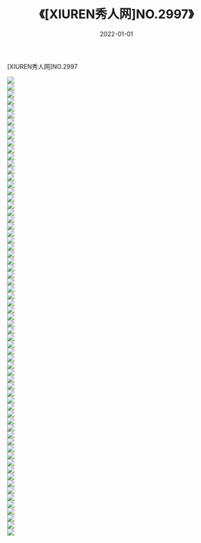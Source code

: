 ﻿---
layout: post
title:  《[XIUREN秀人网]NO.2997》
date:   2022-01-01
img: http://img.660000.xyz/Sharelink/秀人网/秀人网第03部分/[XIUREN秀人网]NO.2997/000.jpg
categories: [美女, 清纯, 唯美]
---

[XIUREN秀人网]NO.2997

 ![](http://img.660000.xyz/Sharelink/秀人网/秀人网第03部分/[XIUREN秀人网]NO.2997/001.jpg) <br>![](http://img.660000.xyz/Sharelink/秀人网/秀人网第03部分/[XIUREN秀人网]NO.2997/002.jpg) <br>![](http://img.660000.xyz/Sharelink/秀人网/秀人网第03部分/[XIUREN秀人网]NO.2997/003.jpg) <br>![](http://img.660000.xyz/Sharelink/秀人网/秀人网第03部分/[XIUREN秀人网]NO.2997/004.jpg) <br>![](http://img.660000.xyz/Sharelink/秀人网/秀人网第03部分/[XIUREN秀人网]NO.2997/005.jpg) <br>![](http://img.660000.xyz/Sharelink/秀人网/秀人网第03部分/[XIUREN秀人网]NO.2997/006.jpg) <br>![](http://img.660000.xyz/Sharelink/秀人网/秀人网第03部分/[XIUREN秀人网]NO.2997/007.jpg) <br>![](http://img.660000.xyz/Sharelink/秀人网/秀人网第03部分/[XIUREN秀人网]NO.2997/008.jpg) <br>![](http://img.660000.xyz/Sharelink/秀人网/秀人网第03部分/[XIUREN秀人网]NO.2997/009.jpg) <br>![](http://img.660000.xyz/Sharelink/秀人网/秀人网第03部分/[XIUREN秀人网]NO.2997/010.jpg) <br>![](http://img.660000.xyz/Sharelink/秀人网/秀人网第03部分/[XIUREN秀人网]NO.2997/011.jpg) <br>![](http://img.660000.xyz/Sharelink/秀人网/秀人网第03部分/[XIUREN秀人网]NO.2997/012.jpg) <br>![](http://img.660000.xyz/Sharelink/秀人网/秀人网第03部分/[XIUREN秀人网]NO.2997/013.jpg) <br>![](http://img.660000.xyz/Sharelink/秀人网/秀人网第03部分/[XIUREN秀人网]NO.2997/014.jpg) <br>![](http://img.660000.xyz/Sharelink/秀人网/秀人网第03部分/[XIUREN秀人网]NO.2997/015.jpg) <br>![](http://img.660000.xyz/Sharelink/秀人网/秀人网第03部分/[XIUREN秀人网]NO.2997/016.jpg) <br>![](http://img.660000.xyz/Sharelink/秀人网/秀人网第03部分/[XIUREN秀人网]NO.2997/017.jpg) <br>![](http://img.660000.xyz/Sharelink/秀人网/秀人网第03部分/[XIUREN秀人网]NO.2997/018.jpg) <br>![](http://img.660000.xyz/Sharelink/秀人网/秀人网第03部分/[XIUREN秀人网]NO.2997/019.jpg) <br>![](http://img.660000.xyz/Sharelink/秀人网/秀人网第03部分/[XIUREN秀人网]NO.2997/020.jpg) <br>![](http://img.660000.xyz/Sharelink/秀人网/秀人网第03部分/[XIUREN秀人网]NO.2997/021.jpg) <br>![](http://img.660000.xyz/Sharelink/秀人网/秀人网第03部分/[XIUREN秀人网]NO.2997/022.jpg) <br>![](http://img.660000.xyz/Sharelink/秀人网/秀人网第03部分/[XIUREN秀人网]NO.2997/023.jpg) <br>![](http://img.660000.xyz/Sharelink/秀人网/秀人网第03部分/[XIUREN秀人网]NO.2997/024.jpg) <br>![](http://img.660000.xyz/Sharelink/秀人网/秀人网第03部分/[XIUREN秀人网]NO.2997/025.jpg) <br>![](http://img.660000.xyz/Sharelink/秀人网/秀人网第03部分/[XIUREN秀人网]NO.2997/026.jpg) <br>![](http://img.660000.xyz/Sharelink/秀人网/秀人网第03部分/[XIUREN秀人网]NO.2997/027.jpg) <br>![](http://img.660000.xyz/Sharelink/秀人网/秀人网第03部分/[XIUREN秀人网]NO.2997/028.jpg) <br>![](http://img.660000.xyz/Sharelink/秀人网/秀人网第03部分/[XIUREN秀人网]NO.2997/029.jpg) <br>![](http://img.660000.xyz/Sharelink/秀人网/秀人网第03部分/[XIUREN秀人网]NO.2997/030.jpg) <br>![](http://img.660000.xyz/Sharelink/秀人网/秀人网第03部分/[XIUREN秀人网]NO.2997/031.jpg) <br>![](http://img.660000.xyz/Sharelink/秀人网/秀人网第03部分/[XIUREN秀人网]NO.2997/032.jpg) <br>![](http://img.660000.xyz/Sharelink/秀人网/秀人网第03部分/[XIUREN秀人网]NO.2997/033.jpg) <br>![](http://img.660000.xyz/Sharelink/秀人网/秀人网第03部分/[XIUREN秀人网]NO.2997/034.jpg) <br>![](http://img.660000.xyz/Sharelink/秀人网/秀人网第03部分/[XIUREN秀人网]NO.2997/035.jpg) <br>![](http://img.660000.xyz/Sharelink/秀人网/秀人网第03部分/[XIUREN秀人网]NO.2997/036.jpg) <br>![](http://img.660000.xyz/Sharelink/秀人网/秀人网第03部分/[XIUREN秀人网]NO.2997/037.jpg) <br>![](http://img.660000.xyz/Sharelink/秀人网/秀人网第03部分/[XIUREN秀人网]NO.2997/038.jpg) <br>![](http://img.660000.xyz/Sharelink/秀人网/秀人网第03部分/[XIUREN秀人网]NO.2997/039.jpg) <br>![](http://img.660000.xyz/Sharelink/秀人网/秀人网第03部分/[XIUREN秀人网]NO.2997/040.jpg) <br>![](http://img.660000.xyz/Sharelink/秀人网/秀人网第03部分/[XIUREN秀人网]NO.2997/041.jpg) <br>![](http://img.660000.xyz/Sharelink/秀人网/秀人网第03部分/[XIUREN秀人网]NO.2997/042.jpg) <br>![](http://img.660000.xyz/Sharelink/秀人网/秀人网第03部分/[XIUREN秀人网]NO.2997/043.jpg) <br>![](http://img.660000.xyz/Sharelink/秀人网/秀人网第03部分/[XIUREN秀人网]NO.2997/044.jpg) <br>![](http://img.660000.xyz/Sharelink/秀人网/秀人网第03部分/[XIUREN秀人网]NO.2997/045.jpg) <br>![](http://img.660000.xyz/Sharelink/秀人网/秀人网第03部分/[XIUREN秀人网]NO.2997/046.jpg) <br>![](http://img.660000.xyz/Sharelink/秀人网/秀人网第03部分/[XIUREN秀人网]NO.2997/047.jpg) <br>![](http://img.660000.xyz/Sharelink/秀人网/秀人网第03部分/[XIUREN秀人网]NO.2997/048.jpg) <br>![](http://img.660000.xyz/Sharelink/秀人网/秀人网第03部分/[XIUREN秀人网]NO.2997/049.jpg) <br>![](http://img.660000.xyz/Sharelink/秀人网/秀人网第03部分/[XIUREN秀人网]NO.2997/050.jpg) <br>![](http://img.660000.xyz/Sharelink/秀人网/秀人网第03部分/[XIUREN秀人网]NO.2997/051.jpg) <br>![](http://img.660000.xyz/Sharelink/秀人网/秀人网第03部分/[XIUREN秀人网]NO.2997/052.jpg) <br>![](http://img.660000.xyz/Sharelink/秀人网/秀人网第03部分/[XIUREN秀人网]NO.2997/053.jpg) <br>![](http://img.660000.xyz/Sharelink/秀人网/秀人网第03部分/[XIUREN秀人网]NO.2997/054.jpg) <br>![](http://img.660000.xyz/Sharelink/秀人网/秀人网第03部分/[XIUREN秀人网]NO.2997/055.jpg) <br>![](http://img.660000.xyz/Sharelink/秀人网/秀人网第03部分/[XIUREN秀人网]NO.2997/056.jpg) <br>![](http://img.660000.xyz/Sharelink/秀人网/秀人网第03部分/[XIUREN秀人网]NO.2997/057.jpg) <br>![](http://img.660000.xyz/Sharelink/秀人网/秀人网第03部分/[XIUREN秀人网]NO.2997/058.jpg) <br>![](http://img.660000.xyz/Sharelink/秀人网/秀人网第03部分/[XIUREN秀人网]NO.2997/059.jpg) <br>![](http://img.660000.xyz/Sharelink/秀人网/秀人网第03部分/[XIUREN秀人网]NO.2997/060.jpg) <br>![](http://img.660000.xyz/Sharelink/秀人网/秀人网第03部分/[XIUREN秀人网]NO.2997/061.jpg) <br>![](http://img.660000.xyz/Sharelink/秀人网/秀人网第03部分/[XIUREN秀人网]NO.2997/062.jpg) <br>![](http://img.660000.xyz/Sharelink/秀人网/秀人网第03部分/[XIUREN秀人网]NO.2997/063.jpg) <br>![](http://img.660000.xyz/Sharelink/秀人网/秀人网第03部分/[XIUREN秀人网]NO.2997/064.jpg) <br>![](http://img.660000.xyz/Sharelink/秀人网/秀人网第03部分/[XIUREN秀人网]NO.2997/065.jpg) <br>![](http://img.660000.xyz/Sharelink/秀人网/秀人网第03部分/[XIUREN秀人网]NO.2997/066.jpg) <br>